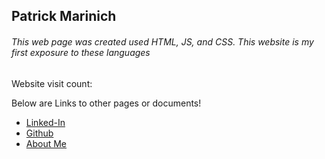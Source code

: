 ## Patrick Marinich

<h6> This web page was created used HTML, JS, and CSS. This website is my first exposure to these languages</h6>

<head>
    <title>Website Counter</title>
    <script defer src="VisitorCounter.js"></script>
    <link rel="stylesheet" href="VisitorCounter.css">
</head>
<body>
    <div>Website visit count:</div>
    <div class="website-counter"></div>
</body>

Below are Links to other pages or documents!
+ [Linked-In](https://www.linkedin.com/in/patrickmarinich/)
+ [Github](https://github.com/PatrickMarinich)
+ [About Me](https://patrickmarinich.github.io/home/aboutme.html)
